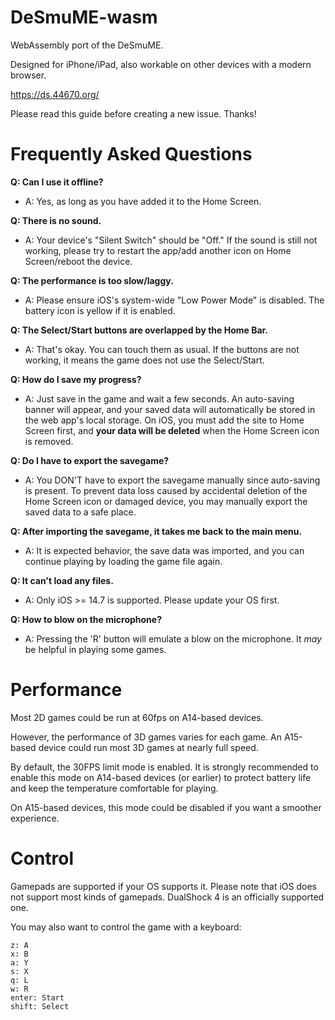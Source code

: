 # DeSmuME-wasm

WebAssembly port of the DeSmuME. 

Designed for iPhone/iPad, also workable on other devices with a modern browser.

https://ds.44670.org/

Please read this guide before creating a new issue. Thanks!

# Frequently Asked Questions


**Q: Can I use it offline?**

- A: Yes, as long as you have added it to the Home Screen.

**Q: There is no sound.**

- A: Your device's "Silent Switch" should be "Off." If the sound is still not working, please try to restart the app/add another icon on Home Screen/reboot the device.

**Q: The performance is too slow/laggy.**

- A: Please ensure iOS's system-wide "Low Power Mode" is disabled. The battery icon is yellow if it is enabled.

**Q: The Select/Start buttons are overlapped by the Home Bar.**

- A: That's okay. You can touch them as usual. If the buttons are not working, it means the game does not use the Select/Start.  

**Q: How do I save my progress?**

- A: Just save in the game and wait a few seconds. An auto-saving banner will appear, and your saved data will automatically be stored in the web app's local storage. On iOS, you must add the site to Home Screen first, and **your data will be deleted** when the Home Screen icon is removed.

**Q: Do I have to export the savegame?**

- A: You DON'T have to export the savegame manually since auto-saving is present. To prevent data loss caused by accidental deletion of the Home Screen icon or damaged device, you may manually export the saved data to a safe place.

**Q: After importing the savegame, it takes me back to the main menu.**

- A: It is expected behavior, the save data was imported, and you can continue playing by loading the game file again.

**Q: It can't load any files.**

- A: Only iOS >= 14.7 is supported. Please update your OS first.

**Q: How to blow on the microphone?**

- A: Pressing the 'R' button will emulate a blow on the microphone. It *may* be helpful in playing some games.


# Performance

Most 2D games could be run at 60fps on A14-based devices. 

However, the performance of 3D games varies for each game. An A15-based device could run most 3D games at nearly full speed.

By default, the 30FPS limit mode is enabled. It is strongly recommended to enable this mode on A14-based devices (or earlier) to protect battery life and keep the temperature comfortable for playing. 

On A15-based devices, this mode could be disabled if you want a smoother experience.

# Control

Gamepads are supported if your OS supports it. Please note that iOS does not support most kinds of gamepads. DualShock 4 is an officially supported one.

You may also want to control the game with a keyboard:
```
z: A
x: B
a: Y
s: X
q: L
w: R
enter: Start
shift: Select
```
